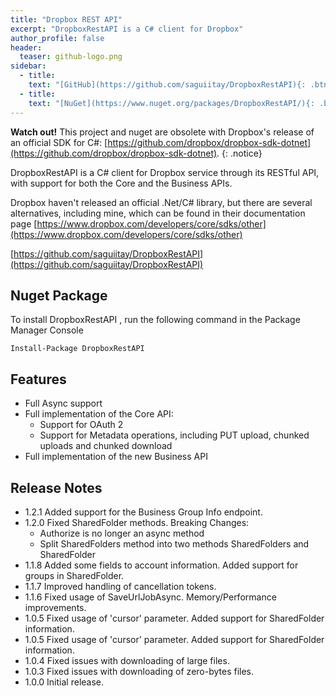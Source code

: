 ```yaml
---
title: "Dropbox REST API"
excerpt: "DropboxRestAPI is a C# client for Dropbox"
author_profile: false
header:
  teaser: github-logo.png
sidebar:
  - title: 
    text: "[GitHub](https://github.com/saguiitay/DropboxRestAPI){: .btn .btn--large .btn--success}"
  - title: 
    text: "[NuGet](https://www.nuget.org/packages/DropboxRestAPI/){: .btn .btn--large .btn--success}"
---
```


**Watch out!** This project and nuget are obsolete with Dropbox's release of an official SDK for C#: [https://github.com/dropbox/dropbox-sdk-dotnet](https://github.com/dropbox/dropbox-sdk-dotnet).
{: .notice}

DropboxRestAPI is a C# client for Dropbox service through its RESTful API, with support for both the Core and the Business APIs.

Dropbox haven't released an official .Net/C# library, but there are several alternatives, including mine, which can be found in their documentation page [https://www.dropbox.com/developers/core/sdks/other](https://www.dropbox.com/developers/core/sdks/other)

[https://github.com/saguiitay/DropboxRestAPI](https://github.com/saguiitay/DropboxRestAPI)


## Nuget Package

To install DropboxRestAPI , run the following command in the Package Manager Console

```
Install-Package DropboxRestAPI  
```

## Features

  - Full Async support
  - Full implementation of the Core API: 
    - Support for OAuth 2
    - Support for Metadata operations, including PUT upload, chunked uploads and chunked download
  - Full implementation of the new Business API
  
## Release Notes

  - 1.2.1 Added support for the Business Group Info endpoint.
  - 1.2.0 Fixed SharedFolder methods. Breaking Changes: 
    - Authorize is no longer an async method
    - Split SharedFolders method into two methods SharedFolders and SharedFolder
  - 1.1.8 Added some fields to account information. Added support for groups in SharedFolder.
  - 1.1.7 Improved handling of cancellation tokens.
  - 1.1.6 Fixed usage of SaveUrlJobAsync. Memory/Performance improvements.
  - 1.0.5 Fixed usage of 'cursor' parameter. Added support for SharedFolder information.
  - 1.0.5 Fixed usage of 'cursor' parameter. Added support for SharedFolder information.
  - 1.0.4 Fixed issues with downloading of large files.
  - 1.0.3 Fixed issues with downloading of zero-bytes files.
  - 1.0.0 Initial release.
  


